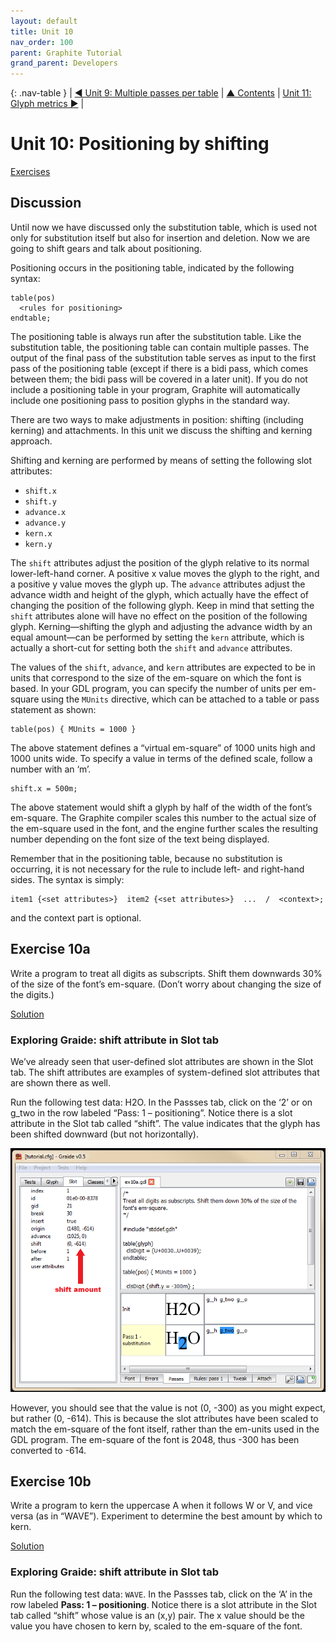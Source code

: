 ```yaml
---
layout: default
title: Unit 10
nav_order: 100
parent: Graphite Tutorial
grand_parent: Developers
---
```


{: .nav-table }
|  [&#x25C0; Unit 9: Multiple passes per table](graide_tutorial9) | [&#x25B2; Contents](../graide_tutorial#contents) | [Unit 11: Glyph metrics &#x25B6;](graide_tutorial9) |

# Unit 10: Positioning by shifting

[Exercises](graide_tutorial10#exercise-10a)

## Discussion

Until now we have discussed only the substitution table, which is used not only for substitution itself but also for insertion and deletion. Now we are going to shift gears and talk about positioning.

Positioning occurs in the positioning table, indicated by the following syntax:

```
table(pos)
  <rules for positioning>
endtable;
```

The positioning table is always run after the substitution table. Like the substitution table, the positioning table can contain multiple passes. The output of the final pass of the substitution table serves as input to the first pass of the positioning table (except if there is a bidi pass, which comes between them; the bidi pass will be covered in a later unit). If you do not include a positioning table in your program, Graphite will automatically include one positioning pass to position glyphs in the standard way.

There are two ways to make adjustments in position: shifting (including kerning) and attachments. In this unit we discuss the shifting and kerning approach.

Shifting and kerning are performed by means of setting the following slot attributes:

* `shift.x`
* `shift.y`
* `advance.x`
* `advance.y`
* `kern.x`
* `kern.y`

The `shift` attributes adjust the position of the glyph relative to its normal lower-left-hand corner. A positive x value moves the glyph to the right, and a positive y value moves the glyph up. The `advance` attributes adjust the advance width and height of the glyph, which actually have the effect of changing the position of the following glyph. Keep in mind that setting the `shift` attributes alone will have no effect on the position of the following glyph. Kerning—shifting the glyph and adjusting the advance width by an equal amount—can be performed by setting the `kern` attribute, which is actually a short-cut for setting both the `shift` and `advance` attributes.

The values of the `shift`, `advance`, and `kern` attributes are expected to be in units that correspond to the size of the em-square on which the font is based. In your GDL program, you can specify the number of units per em-square using the `MUnits` directive, which can be attached to a table or pass statement as shown:

```
table(pos) { MUnits = 1000 }
```

The above statement defines a “virtual em-square” of 1000 units high and 1000 units wide. To specify a value in terms of the defined scale, follow a number with an ‘m’.

```
shift.x = 500m;
```

The above statement would shift a glyph by half of the width of the font’s em-square. The Graphite compiler scales this number to the actual size of the em-square used in the font, and the engine further scales the resulting number depending on the font size of the text being displayed.

Remember that in the positioning table, because no substitution is occurring, it is not necessary for the rule to include left- and right-hand sides. The syntax is simply:

```
item1 {<set attributes>}  item2 {<set attributes>}  ...  /  <context>;
```

and the context part is optional.

## Exercise 10a

Write a program to treat all digits as subscripts. Shift them downwards 30% of the size of the font’s em-square. (Don’t worry about changing the size of the digits.)

[Solution](graphite_tut_solutions#exercise-10a)

### Exploring Graide: shift attribute in Slot tab

We’ve already seen that user-defined slot attributes are shown in the Slot tab. The shift attributes are examples of system-defined slot attributes that are shown there as well.

Run the following test data: H2O. In the Passses tab, click on the ‘2’ or on g_two in the row labeled “Pass: 1 – positioning”. Notice there is a slot attribute in the Slot tab called “shift”. The value indicates that the glyph has been shifted downward (but not horizontally).

![A shifted glyph](../assets/images/graide10_1_shifting.png)

However, you should see that the value is not (0, -300) as you might expect, but rather (0, -614). This is because the slot attributes have been scaled to match the em-square of the font itself, rather than the em-units used in the GDL program. The em-square of the font is 2048, thus -300 has been converted to -614.

## Exercise 10b

Write a program to kern the uppercase A when it follows W or V, and vice versa (as in “WAVE”). Experiment to determine the best amount by which to kern.

[Solution](graphite_tut_solutions#exercise-10b)

### Exploring Graide: shift attribute in Slot tab

Run the following test data: `WAVE`. In the Passses tab, click on the ‘A’ in the row labeled **Pass: 1 – positioning**. Notice there is a slot attribute in the Slot tab called “shift” whose value is an (x,y) pair. The x value should be the value you have chosen to kern by, scaled to the em-square of the font.
